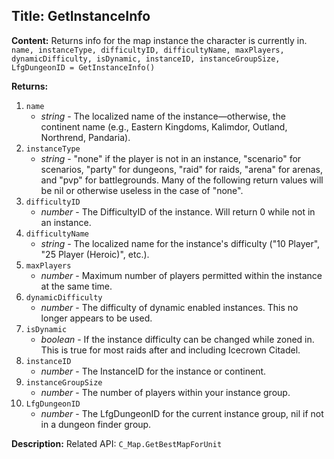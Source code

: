 ## Title: GetInstanceInfo

**Content:**
Returns info for the map instance the character is currently in.
`name, instanceType, difficultyID, difficultyName, maxPlayers, dynamicDifficulty, isDynamic, instanceID, instanceGroupSize, LfgDungeonID = GetInstanceInfo()`

**Returns:**
1. `name`
   - *string* - The localized name of the instance—otherwise, the continent name (e.g., Eastern Kingdoms, Kalimdor, Outland, Northrend, Pandaria).
2. `instanceType`
   - *string* - "none" if the player is not in an instance, "scenario" for scenarios, "party" for dungeons, "raid" for raids, "arena" for arenas, and "pvp" for battlegrounds. Many of the following return values will be nil or otherwise useless in the case of "none".
3. `difficultyID`
   - *number* - The DifficultyID of the instance. Will return 0 while not in an instance.
4. `difficultyName`
   - *string* - The localized name for the instance's difficulty ("10 Player", "25 Player (Heroic)", etc.).
5. `maxPlayers`
   - *number* - Maximum number of players permitted within the instance at the same time.
6. `dynamicDifficulty`
   - *number* - The difficulty of dynamic enabled instances. This no longer appears to be used.
7. `isDynamic`
   - *boolean* - If the instance difficulty can be changed while zoned in. This is true for most raids after and including Icecrown Citadel.
8. `instanceID`
   - *number* - The InstanceID for the instance or continent.
9. `instanceGroupSize`
   - *number* - The number of players within your instance group.
10. `LfgDungeonID`
    - *number* - The LfgDungeonID for the current instance group, nil if not in a dungeon finder group.

**Description:**
Related API: `C_Map.GetBestMapForUnit`